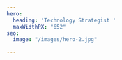 ```yaml
---
hero:
  heading: 'Technology Strategist '
  maxWidthPX: "652"
seo:
  image: "/images/hero-2.jpg"

---
```

